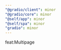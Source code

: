 ```yaml
---
"@gradio/client": minor
"@gradio/core": minor
"@self/app": minor
"@self/spa": minor
"gradio": minor
---
```


feat:Multipage
